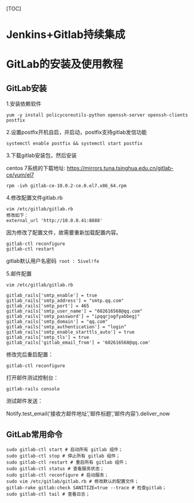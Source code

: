 [TOC]







# Jenkins+Gitlab持续集成









# GitLab的安装及使用教程

## GitLab安装

1.安装依赖软件

```shell
yum -y install policycoreutils-python openssh-server openssh-clients postfix
```

2.设置postfix开机自启，并启动，postfix支持gitlab发信功能

```shell
systemctl enable postfix && systemctl start postfix
```

3.下载gitlab安装包，然后安装

centos 7系统的下载地址: https://mirrors.tuna.tsinghua.edu.cn/gitlab-ce/yum/el7

```shell
rpm -ivh gitlab-ce-10.0.2-ce.0.el7.x86_64.rpm
```

4.修改配置文件gitlab.rb

```shell
vim /etc/gitlab/gitlab.rb
修改如下：
external_url 'http://10.0.0.41:8888'
```

因为修改了配置文件，故需要重新加载配置内容。

```shell
gitlab-ctl reconfigure
gitlab-ctl restart
```

gitlab默认用户名密码` root : 5ivel!fe`



5.邮件配置

```
vim /etc/gitlab/gitlab.rb

gitlab_rails['smtp_enable'] = true
gitlab_rails['smtp_address'] = "smtp.qq.com"
gitlab_rails['smtp_port'] = 465
gitlab_rails['smtp_user_name'] = "602616568@qq.com"
gitlab_rails['smtp_password'] = "ipqqrjogfyabbegj"
gitlab_rails['smtp_domain'] = "qq.com"
gitlab_rails['smtp_authentication'] = "login"
gitlab_rails['smtp_enable_starttls_auto'] = true
gitlab_rails['smtp_tls'] = true
gitlab_rails['gitlab_email_from'] = '602616568@qq.com'
```

修改完后重启配置：

```
gitlab-ctl reconfigure
```

打开邮件测试控制台：

```
gitlab-rails console 
```

测试邮件发送：

Notify.test_email(‘接收方邮件地址’,’邮件标题’,’邮件内容’).deliver_now 



## GitLab常用命令

```shell
sudo gitlab-ctl start # 启动所有 gitlab 组件；
sudo gitlab-ctl stop # 停止所有 gitlab 组件；
sudo gitlab-ctl restart # 重启所有 gitlab 组件；
sudo gitlab-ctl status # 查看服务状态；
sudo gitlab-ctl reconfigure # 启动服务；
sudo vim /etc/gitlab/gitlab.rb # 修改默认的配置文件；
gitlab-rake gitlab:check SANITIZE=true --trace # 检查gitlab；
sudo gitlab-ctl tail # 查看日志；
```

